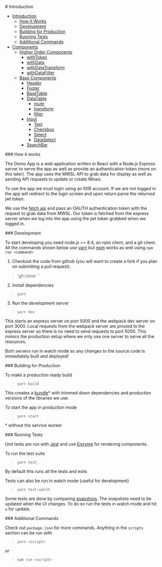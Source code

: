 <a name="top"/>
# Introduction

* [Introduction](README.md#top)
  * [How It Works](README.md#intro)
  * [Development](README.md#development)
  * [Building for Production](README.md#build)
  * [Running Tests](README.md#test)
  * [Additional Commands](README.md#more)
* [Components](COMPONENTS.md#top)
  * [Higher Order Components](COMPONENTS.md#hocs)
    * [withToken](COMPONENTS.md#withtoken)
    * [withData](COMPONENTS.md#withdata)
    * [withDataTransform](COMPONENTS.md#withdatatransform)
    * [withDataFilter](COMPONENTS.md#withdatafilter)
  * [Base Components](COMPONENTS.md#basecomponents)
    * [Header](COMPONENTS.md#header)
    * [Footer](COMPONENTS.md#footer)
    * [BaseTable](COMPONENTS.md#basetable)
    * [DataTable](COMPONENTS.md#datatable)
      * [route](COMPONENTS.md#datatable-route)
      * [transform](COMPONENTS.md#datatable-transform)
      * [filter](COMPONENTS.md#datatable-filter)
    * [Input](COMPONENTS.md#input)
      * [Text](COMPONENTS.md#input-text)
      * [Checkbox](COMPONENTS.md#input-checkbox)
      * [Select](COMPONENTS.md#input-select)
      * [DataSelect](COMPONENTS.md#input-dataselect)
    * [SearchBar](COMPONENTS.md#searchbar)

<a name="intro"/>
### How it works

The Demo App is a web application written in React with a Node.js Express server to serve the app as well as provide an authentication token (more on this later). The app uses the MWSL API to grab data for display as well as sending API requests to update or create Mines.

To use the app we must login using an IDIR account. If we are not logged in the app will redirect to the login screen and upon return parse the returned jwt token.

We use the [fetch api](https://developer.mozilla.org/en-US/docs/Web/API/Fetch_API) and pass an OAUTH authentication token with the request to grab data from MWSL. Our token is fetched from the express server when we log into the app using the jwt token grabbed when we logged in.

<a name="development"/>
### Development

To start developing you need node.js >= 8.4, an npm client, and a git client.
All the commands shown below use [yarn](https://yarnpkg.com/en/) but [npm](https://www.npmjs.com/) works as well using `npm run <command>`

1. Checkout the code from github (you will want to create a fork if you plan on submitting a pull request).
> `git clone <repo>``

2. Install dependencies
> `yarn`

3. Run the development server
> `yarn dev`

This starts an express server on port 5000 and the webpack dev server on port 3000. Local requests from the webpack server are proxied to the express server so there is no need to send requests to port 5000. This mimics the production setup where we only use one server to serve all the resources.

Both servers run in watch mode so any changes to the source code is immediately built and deployed!

<a name="build"/>
### Building for Production

To make a production ready build
> `yarn build`

This creates a [bundle](https://github.com/facebook/create-react-app#npm-run-build-or-yarn-build)* with trimmed down dependencies and production versions of the libraries we use.

To start the app in production mode
> `yarn start`

\* without the service worker

<a name="test"/>
### Running Tests

Unit tests are run with [Jest](https://facebook.github.io/jest/) and use [Enzyme](http://airbnb.io/enzyme/) for rendering components.

To run the test suite
> `yarn test`

By default this runs all the tests and exits

Tests can also be run in watch mode (useful for development)
> `yarn test:watch`

Some tests are done by comparing [snapshots](https://facebook.github.io/jest/docs/en/snapshot-testing.html). The snapshots need to be updated when the UI changes. To do so run the tests in watch mode and hit `u` for update.

<a name="more"/>
### Additional Commands

Check out `package.json` for more commands. Anything in the `scripts` section can be run with
>`yarn <script>`

or
>`npm run <script>`
